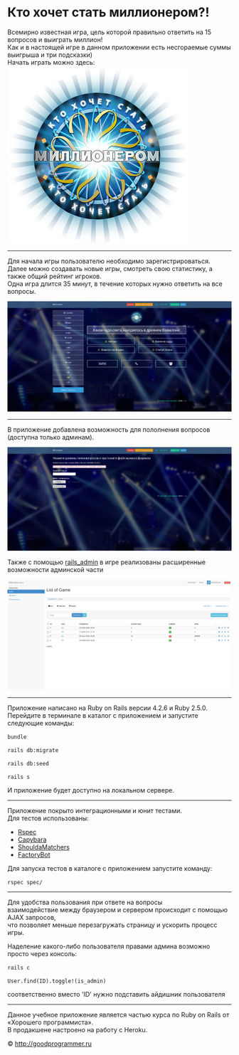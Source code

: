 Кто хочет стать миллионером?!
======

Всемирно известная игра, цель которой правильно ответить на 15 вопросов и выиграть миллион!  
Как и в настоящей игре в данном приложении есть несгораемые суммы выигрыша и три подсказки)  
Начать играть можно здесь:  
[![Игра](app/assets/images/logo.png "перейти на сайт")](http://tdwmillion.herokuapp.com)   
___

Для начала игры пользователю необходимо зарегистрироваться.  
Далее можно создавать новые игры, смотреть свою статистику, а также общий рейтинг игроков.  
Одна игра длится 35 минут, в течение которых нужно ответить на все вопросы.

![скрин игры](/public/game_screen.png "Экран игры")
___

В приложение добавлена возможность для пололнения вопросов (доступна только админам).  

![скрин загрузки вопросов](/public/add_question.png "")  

Также с помощью [rails_admin](https://github.com/sferik/rails_admin) в игре реализованы расширенные возможности админской части
 
![панель админа](/public/admin.png "")  
___

Приложение написано на Ruby on Rails версии 4.2.6 и Ruby 2.5.0.  
Перейдите в терминале в каталог с приложением и запустите следующие команды:  
```
bundle
```  
```
rails db:migrate
```  
```
rails db:seed
```  
```
rails s
```  
И приложение будет доступно на локальном сервере.
___

Приложение покрыто интеграционными и юнит тестами.  
Для тестов использованы:
* [Rspec](https://github.com/rspec/rspec-rails)
* [Capybara](https://github.com/teamcapybara/capybara)
* [ShouldaMatchers](https://github.com/thoughtbot/shoulda-matchers)
* [FactoryBot](https://github.com/thoughtbot/factory_bot_rails)  

Для запуска тестов в каталоге с приложением запустите команду:  
```
rspec spec/
```  
___

Для удобства пользования при ответе на вопросы  
взаимодействие между браузером и сервером происходит с помощью AJAX запросов,  
что позволяет меньше перезагружать страницу и ускорить процесс игры.

Наделение какого-либо пользователя правами админа возможно просто через консоль:  
```
rails c
```  
```
User.find(ID).toggle!(is_admin)
```
соответственно вместо 'ID' нужно подставить айдишник пользователя  
___

Данное учебное приложение является частью курса по Ruby on Rails от «Хорошего программиста».  
В продакшене настроено на работу с Heroku.

© http://goodprogrammer.ru
